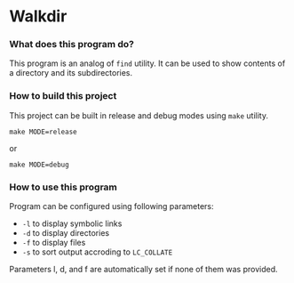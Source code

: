 # Walkdir

### What does this program do?

This program is an analog of `find` utility. It can be used to show contents of a directory and its subdirectories.

### How to build this project

This project can be built in release and debug modes using `make` utility. 

```
make MODE=release
```

or

```
make MODE=debug
```

### How to use this program

Program can be configured using following parameters:

* `-l` to display symbolic links
* `-d` to display directories
* `-f` to display files
* `-s` to sort output accroding to `LC_COLLATE`

Parameters l, d, and f are automatically set if none of them was provided.
